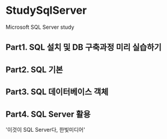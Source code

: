 # StudySqlServer
Microsoft SQL Server study

## Part1. SQL 설치 및 DB 구축과정 미리 실습하기
## Part2. SQL 기본
## Part3. SQL 데이터베이스 객체
## Part4. SQL Server 활용

'이것이 SQL Server다, 한빛미디어'
